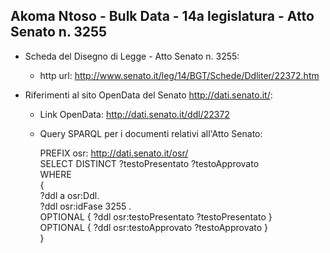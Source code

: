 ## Akoma Ntoso - Bulk Data - 14a legislatura - Atto Senato n. 3255 ##

* Scheda del Disegno di Legge - Atto Senato n. 3255:
	* http url: http://www.senato.it/leg/14/BGT/Schede/Ddliter/22372.htm

* Riferimenti al sito OpenData del Senato http://dati.senato.it/:
	* Link OpenData: http://dati.senato.it/ddl/22372
	* Query SPARQL per i documenti relativi all'Atto Senato:

        PREFIX osr: <http://dati.senato.it/osr/>  
		SELECT DISTINCT ?testoPresentato ?testoApprovato  
		WHERE  
		{  
		    ?ddl a osr:Ddl.  
		    ?ddl osr:idFase 3255 .  
		    OPTIONAL { ?ddl osr:testoPresentato ?testoPresentato }  
		    OPTIONAL { ?ddl osr:testoApprovato ?testoApprovato }  
		}
		